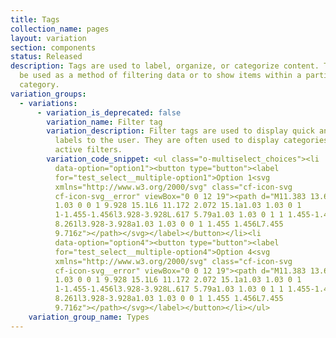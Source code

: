 ```yaml
---
title: Tags
collection_name: pages
layout: variation
section: components
status: Released
description: Tags are used to label, organize, or categorize content. Tags can
  be used as a method of filtering data or to show items within a particular
  category.
variation_groups:
  - variations:
      - variation_is_deprecated: false
        variation_name: Filter tag
        variation_description: Filter tags are used to display quick and useful category
          labels to the user. They are often used to display categories or
          active filters.
        variation_code_snippet: <ul class="o-multiselect_choices"><li
          data-option="option1"><button type="button"><label
          for="test_select__multiple-option1">Option 1<svg
          xmlns="http://www.w3.org/2000/svg" class="cf-icon-svg
          cf-icon-svg__error" viewBox="0 0 12 19"><path d="M11.383 13.644A1.03
          1.03 0 0 1 9.928 15.1L6 11.172 2.072 15.1a1.03 1.03 0 1
          1-1.455-1.456l3.928-3.928L.617 5.79a1.03 1.03 0 1 1 1.455-1.456L6
          8.261l3.928-3.928a1.03 1.03 0 0 1 1.455 1.456L7.455
          9.716z"></path></svg></label></button></li><li
          data-option="option4"><button type="button"><label
          for="test_select__multiple-option4">Option 4<svg
          xmlns="http://www.w3.org/2000/svg" class="cf-icon-svg
          cf-icon-svg__error" viewBox="0 0 12 19"><path d="M11.383 13.644A1.03
          1.03 0 0 1 9.928 15.1L6 11.172 2.072 15.1a1.03 1.03 0 1
          1-1.455-1.456l3.928-3.928L.617 5.79a1.03 1.03 0 1 1 1.455-1.456L6
          8.261l3.928-3.928a1.03 1.03 0 0 1 1.455 1.456L7.455
          9.716z"></path></svg></label></button></li></ul>
    variation_group_name: Types
---
```

